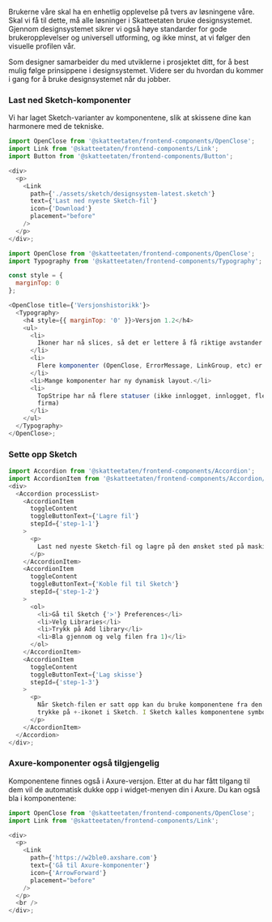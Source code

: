 Brukerne våre skal ha en enhetlig opplevelse på tvers av løsningene våre. Skal vi få til dette, må alle løsninger i Skatteetaten bruke designsystemet. Gjennom designsystemet sikrer vi også høye standarder for gode brukeropplevelser og universell utforming, og ikke minst, at vi følger den visuelle profilen vår. 

Som designer samarbeider du med utviklerne i prosjektet ditt, for å best mulig følge prinsippene i designsystemet. Videre ser du hvordan du kommer i gang for å bruke designsystemet når du jobber.

### Last ned Sketch-komponenter

Vi har laget Sketch-varianter av komponentene, slik at skissene dine kan harmonere med de tekniske.

```js noeditor
import OpenClose from '@skatteetaten/frontend-components/OpenClose';
import Link from '@skatteetaten/frontend-components/Link';
import Button from '@skatteetaten/frontend-components/Button';

<div>
  <p>
    <Link
      path={'./assets/sketch/designsystem-latest.sketch'}
      text={'Last ned nyeste Sketch-fil'}
      icon={'Download'}
      placement="before"
    />
  </p>
</div>;
```

```js noeditor
import OpenClose from '@skatteetaten/frontend-components/OpenClose';
import Typography from '@skatteetaten/frontend-components/Typography';

const style = {
  marginTop: 0
};

<OpenClose title={'Versjonshistorikk'}>
  <Typography>
    <h4 style={{ marginTop: '0' }}>Versjon 1.2</h4>
    <ul>
      <li>
        Ikoner har nå slices, så det er lettere å få riktige avstander i Zeplin.
      </li>
      <li>
        Flere komponenter (OpenClose, ErrorMessage, LinkGroup, etc) er lagt til.
      </li>
      <li>Mange komponenter har ny dynamisk layout.</li>
      <li>
        TopStripe har nå flere statuser (ikke innlogget, innlogget, flerbruker,
        firma)
      </li>
    </ul>
  </Typography>
</OpenClose>;
```

### Sette opp Sketch

```js noeditor
import Accordion from '@skatteetaten/frontend-components/Accordion';
import AccordionItem from '@skatteetaten/frontend-components/Accordion/AccordionItem';
<div>
  <Accordion processList>
    <AccordionItem
      toggleContent
      toggleButtonText={'Lagre fil'}
      stepId={'step-1-1'}
    >
      <p>
        Last ned nyeste Sketch-fil og lagre på den ønsket sted på maskinen din.
      </p>
    </AccordionItem>
    <AccordionItem
      toggleContent
      toggleButtonText={'Koble fil til Sketch'}
      stepId={'step-1-2'}
    >
      <ol>
        <li>Gå til Sketch {'>'} Preferences</li>
        <li>Velg Libraries</li>
        <li>Trykk på Add library</li>
        <li>Bla gjennom og velg filen fra 1)</li>
      </ol>
    </AccordionItem>
    <AccordionItem
      toggleContent
      toggleButtonText={'Lag skisse'}
      stepId={'step-1-3'}
    >
      <p>
        Når Sketch-filen er satt opp kan du bruke komponentene fra den ved å
        trykke på +-ikonet i Sketch. I Sketch kalles komponentene symboler.
      </p>
    </AccordionItem>
  </Accordion>
</div>;
```

### Axure-komponenter også tilgjengelig

Komponentene finnes også i Axure-versjon. Etter at du har fått tilgang til dem vil de automatisk dukke opp i widget-menyen din i Axure. Du kan også bla i komponentene:

```js noeditor
import OpenClose from '@skatteetaten/frontend-components/OpenClose';
import Link from '@skatteetaten/frontend-components/Link';

<div>
  <p>
    <Link
      path={'https://w2ble0.axshare.com'}
      text={'Gå til Axure-komponenter'}
      icon={'ArrowForward'}
      placement="before"
    />
  </p>
  <br />
</div>;
```
